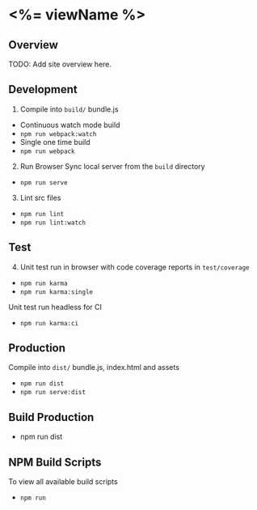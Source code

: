# <%= viewName %>

## Overview

TODO: Add site overview here.

## Development

1) Compile into `build/` bundle.js

- Continuous watch mode build
- `npm run webpack:watch`
- Single one time build
- `npm run webpack`

2) Run Browser Sync local server from the `build` directory

- `npm run serve`

3) Lint src files

- `npm run lint`
- `npm run lint:watch`

## Test

4) Unit test run in browser with code coverage reports in `test/coverage`

- `npm run karma`
- `npm run karma:single`

Unit test run headless for CI

- `npm run karma:ci`

## Production

Compile into `dist/` bundle.js, index.html and assets

- `npm run dist`
- `npm run serve:dist`

## Build Production

- npm run dist

## NPM Build Scripts

To view all available build scripts

- `npm run`
